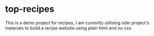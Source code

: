 # top-recipes
This is a demo project for recipes, I am currently utilising odin project's materials to build a recipe website using plain html and no css.
